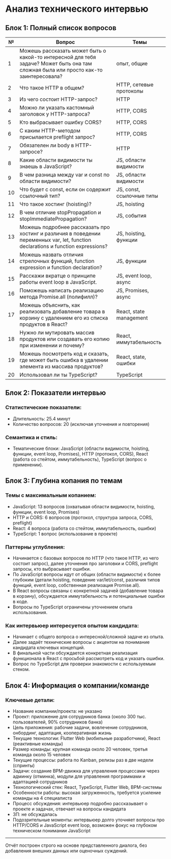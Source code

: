 # Анализ технического интервью

## Блок 1: Полный список вопросов

| №  | Вопрос                                                                                                                       | Темы            |
|-----|------------------------------------------------------------------------------------------------------------------------------|-----------------|
| 1   | Можешь рассказать может быть о какой-то интересной для тебя задаче? Может быть она там сложная была или просто как-то заинтересовала? | опыт, общие     |
| 2   | Что такое HTTP в общем?                                                                                                         | HTTP, сетевые протоколы |
| 3   | Из чего состоит HTTP-запрос?                                                                                                   | HTTP            |
| 4   | Можно ли указать кастомный заголовок у HTTP-запроса?                                                                           | HTTP, CORS      |
| 5   | Кто выбрасывает ошибку CORS?                                                                                                  | HTTP, CORS      |
| 6   | С каким HTTP-методом присылается preflight запрос?                                                                             | HTTP, CORS      |
| 7   | Обязателен ли body в HTTP-запросе?                                                                                            | HTTP            |
| 8   | Какие области видимости ты знаешь в JavaScript?                                                                                | JS, области видимости |
| 9   | В чем разница между var и const по области видимости?                                                                          | JS, области видимости |
| 10  | Что будет с const, если он содержит ссылочный тип?                                                                             | JS, const, ссылочные типы |
| 11  | Что такое хостинг (hoisting)?                                                                                                 | JS, hoisting    |
| 12  | В чем отличие stopPropagation и stopImmediatePropagation?                                                                      | JS, события     |
| 13  | Можешь подробнее рассказать про хостинг и различия в поведении переменных var, let, function declarations и function expressions? | JS, hoisting, функции |
| 14  | Можешь назвать отличия стрелочных функций, function expression и function declaration?                                         | JS, функции     |
| 15  | Расскажи вкратце о принципе работы event loop в JavaScript.                                                                    | JS, event loop, async |
| 16  | Поможешь написать реализацию метода Promise.all (полифилл)?                                                                    | JS, Promises, async |
| 17  | Можешь объяснить, как реализовать добавление товара в корзину с удалением его из списка продуктов в React?                     | React, state management |
| 18  | Нужно ли мутировать массив продуктов или создавать его копию при изменении и почему?                                           | React, иммутабельность |
| 19  | Можешь посмотреть код и сказать, где может быть ошибка в удалении элемента из массива продуктов?                               | React, state, ошибки |
| 20  | Использовал ли ты TypeScript?                                                                                                 | TypeScript      |

## Блок 2: Показатели интервью

### Статистические показатели:
- Длительность: 25.4 минут
- Количество вопросов: 20 (исключая уточнения и повторения)

### Семантика и стиль:
- Тематические блоки: JavaScript (области видимости, hoisting, функции, event loop, Promises), HTTP (протокол, CORS), React (работа со стейтом, иммутабельность), TypeScript (вопрос о применении).

## Блок 3: Глубина копания по темам

### Темы с максимальным копанием:
- JavaScript: 13 вопросов (охватывая области видимости, hoisting, функции, event loop, Promises)
- HTTP и CORS: 6 вопросов (протокол, структура запроса, CORS, preflight)
- React: 4 вопроса (работа со стейтом, иммутабельность, ошибки)
- TypeScript: 1 вопрос (использование в проекте)

### Паттерны углубления:
- Начинается с базовых вопросов по HTTP (что такое HTTP, из чего состоит запрос), далее уточнения про заголовки и CORS, preflight запросы, кто выбрасывает ошибки.
- По JavaScript вопросы идут от общих (области видимости) к более глубоким (детали hoisting, поведение var/let/const, различия типов функций, event loop, собственная реализация Promise.all).
- В React вопросы связаны с конкретной задачей (добавление товара в корзину), обсуждается иммутабельность и потенциальные ошибки в коде.
- Вопросы по TypeScript ограничены уточнением опыта использования.

### Как интервьюер интересуется опытом кандидата:
- Начинает с общего вопроса о интересной/сложной задаче из опыта.
- Далее задаёт технические вопросы с акцентом на понимание кандидата ключевых концепций.
- В финальной части обсуждается конкретная реализация функционала в React с просьбой рассмотреть код и указать ошибки.
- Вопрос по TypeScript для проверки знакомости с используемым стеком.

## Блок 4: Информация о компании/команде

### Ключевые детали:
- Название компании/проекта: не указано
- Проект: приложение для сотрудников банка (около 300 тыс. пользователей, 90% сотрудников банка)
- Цель приложения: рабочие задачи, вовлечение сотрудников, онбординг, адаптация, кооперативная жизнь
- Текущие технологии: Flutter Web (мобильные разработчики), React (реактивные команды)
- Размер команды: крупная команда около 20 человек, третья команда около 15 человек
- Текущие процессы: работа по Kanban, релизы раз в две недели (спринты)
- Задачи: создание BPM-движка для управления процессами через админку (отминка), модули для управления программами и адаптацией сотрудников
- Технологический стек: React, TypeScript, Flutter Web, BPM-системы
- Особенности работы: высокая загруженность, требуется усиление команды на 4 специалиста
- Процесс обсуждения: интервьюер подробно рассказывает о проекте и задачах, отвечает на вопросы кандидата
- ЗП: не обсуждалась
- Подозрительные моменты: интервьюер долго уточняет вопросы про HTTP/CORS и JavaScript event loop, возможен фокус на глубоком техническом понимании JavaScript

---

Отчёт построен строго на основе представленного диалога, без добавления внешних данных или оценочных суждений.